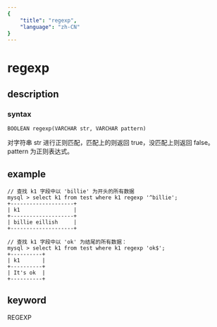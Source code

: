 ```yaml
---
{
    "title": "regexp",
    "language": "zh-CN"
}
---
```


<!-- 
Licensed to the Apache Software Foundation (ASF) under one
or more contributor license agreements.  See the NOTICE file
distributed with this work for additional information
regarding copyright ownership.  The ASF licenses this file
to you under the Apache License, Version 2.0 (the
"License"); you may not use this file except in compliance
with the License.  You may obtain a copy of the License at

  http://www.apache.org/licenses/LICENSE-2.0

Unless required by applicable law or agreed to in writing,
software distributed under the License is distributed on an
"AS IS" BASIS, WITHOUT WARRANTIES OR CONDITIONS OF ANY
KIND, either express or implied.  See the License for the
specific language governing permissions and limitations
under the License.
-->

# regexp
## description
### syntax

`BOOLEAN regexp(VARCHAR str, VARCHAR pattern)`

对字符串 str 进行正则匹配，匹配上的则返回 true，没匹配上则返回 false。pattern 为正则表达式。

## example

```
// 查找 k1 字段中以 'billie' 为开头的所有数据
mysql > select k1 from test where k1 regexp '^billie';
+--------------------+
| k1                 |
+--------------------+
| billie eillish     |
+--------------------+

// 查找 k1 字段中以 'ok' 为结尾的所有数据：
mysql > select k1 from test where k1 regexp 'ok$';
+----------+
| k1       |
+----------+
| It's ok  |
+----------+
```

## keyword
REGEXP
